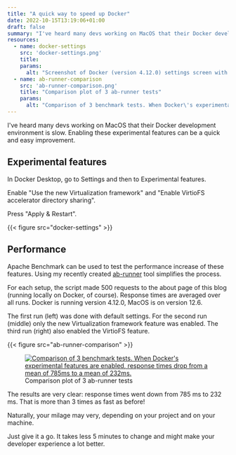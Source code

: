 ```yaml
---
title: "A quick way to speed up Docker"
date: 2022-10-15T13:19:06+01:00
draft: false
summary: "I've heard many devs working on MacOS that their Docker development environment is slow. Enabling these experimental features can be a quick and easy improvement."
resources:
  - name: docker-settings
    src: 'docker-settings.png'
    title:
    params:
      alt: "Screenshot of Docker (version 4.12.0) settings screen with experimental features enabled"
  - name: ab-runner-comparison
    src: 'ab-runner-comparison.png'
    title: "Comparison plot of 3 ab-runner tests"
    params:
      alt: "Comparison of 3 benchmark tests. When Docker\'s experimental features are enabled, response times drop from a mean of 785ms to a mean of 232ms."
---
```


I've heard many devs working on MacOS that their Docker development environment is slow. Enabling these experimental features can be a quick and easy improvement.

## Experimental features

In Docker Desktop, go to Settings and then to Experimental features.

Enable "Use the new Virtualization framework" and "Enable VirtioFS accelerator directory sharing".

Press "Apply & Restart".

{{< figure src="docker-settings" >}}

## Performance

Apache Benchmark can be used to test the performance increase of these features. Using my recently created [ab-runner](https://github.com/barryvanveen/ab-runner) tool simplifies the process.

For each setup, the script made 500 requests to the about page of this blog (running locally on Docker, of course). Response times are averaged over all runs. Docker is running version 4.12.0, MacOS is on version 12.6.

The first run (left) was done with default settings. For the second run (middle) only the new Virtualization framework feature was enabled. The third run (right) also enabled the VirtioFS feature.

{{< figure src="ab-runner-comparison" >}}

<figure>
  <a href="/images/db584055-ab-runner-comparison-original.png" title="View the full sized image" target="_blank">
    <img src="/images/db584055-ab-runner-comparison-750.png"
         srcset="/images/db584055-ab-runner-comparison-320.png 320w, /images/db584055-ab-runner-comparison-480.png 480w, /images/db584055-ab-runner-comparison-750.png 750w"
         sizes="(max-width: 320px) 320px, (max-width: 480px) 480px, 750px"
         alt="Comparison of 3 benchmark tests. When Docker's experimental features are enabled, response times drop from a mean of 785ms to a mean of 232ms."
         loading="lazy">
  </a>
  <figcaption>Comparison plot of 3 ab-runner tests</figcaption>
</figure>

The results are very clear: response times went down from 785 ms to 232 ms. That is more than 3 times as fast as before!

Naturally, your milage may very, depending on your project and on your machine.

Just give it a go. It takes less 5 minutes to change and might make your developer experience a lot better.
